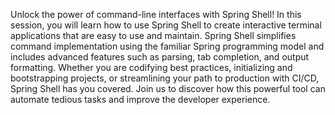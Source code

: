 Unlock the power of command-line interfaces with Spring Shell! In this session, you will learn how to use Spring Shell to create interactive terminal applications that are easy to use and maintain. Spring Shell simplifies command implementation using the familiar Spring programming model and includes advanced features such as parsing, tab completion, and output formatting. Whether you are codifying best practices, initializing and bootstrapping projects, or streamlining your path to production with CI/CD, Spring Shell has you covered. Join us to discover how this powerful tool can automate tedious tasks and improve the developer experience.
